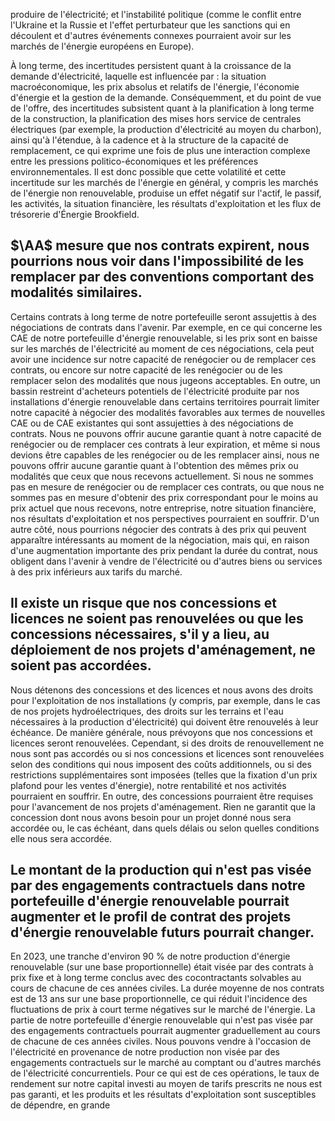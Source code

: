 produire de l'électricité; et l'instabilité politique (comme le conflit entre l'Ukraine et la Russie et l'effet perturbateur que les sanctions qui en découlent et d'autres événements connexes pourraient avoir sur les marchés de l'énergie européens en Europe).

À long terme, des incertitudes persistent quant à la croissance de la demande d'électricité, laquelle est influencée par : la situation macroéconomique, les prix absolus et relatifs de l'énergie, l'économie d'énergie et la gestion de la demande. Conséquemment, et du point de vue de l'offre, des incertitudes subsistent quant à la planification à long terme de la construction, la planification des mises hors service de centrales électriques (par exemple, la production d'électricité au moyen du charbon), ainsi qu'à l'étendue, à la cadence et à la structure de la capacité de remplacement, ce qui exprime une fois de plus une interaction complexe entre les pressions politico-économiques et les préférences environnementales. Il est donc possible que cette volatilité et cette incertitude sur les marchés de l'énergie en général, y compris les marchés de l'énergie non renouvelable, produise un effet négatif sur l'actif, le passif, les activités, la situation financière, les résultats d'exploitation et les flux de trésorerie d'Énergie Brookfield.

## $\AA$ mesure que nos contrats expirent, nous pourrions nous voir dans l'impossibilité de les remplacer par des conventions comportant des modalités similaires.

Certains contrats à long terme de notre portefeuille seront assujettis à des négociations de contrats dans l'avenir. Par exemple, en ce qui concerne les CAE de notre portefeuille d'énergie renouvelable, si les prix sont en baisse sur les marchés de l'électricité au moment de ces négociations, cela peut avoir une incidence sur notre capacité de renégocier ou de remplacer ces contrats, ou encore sur notre capacité de les renégocier ou de les remplacer selon des modalités que nous jugeons acceptables. En outre, un bassin restreint d'acheteurs potentiels de l'électricité produite par nos installations d'énergie renouvelable dans certains territoires pourrait limiter notre capacité à négocier des modalités favorables aux termes de nouvelles CAE ou de CAE existantes qui sont assujetties à des négociations de contrats. Nous ne pouvons offrir aucune garantie quant à notre capacité de renégocier ou de remplacer ces contrats à leur expiration, et même si nous devions être capables de les renégocier ou de les remplacer ainsi, nous ne pouvons offrir aucune garantie quant à l'obtention des mêmes prix ou modalités que ceux que nous recevons actuellement. Si nous ne sommes pas en mesure de renégocier ou de remplacer ces contrats, ou que nous ne sommes pas en mesure d'obtenir des prix correspondant pour le moins au prix actuel que nous recevons, notre entreprise, notre situation financière, nos résultats d'exploitation et nos perspectives pourraient en souffrir. D'un autre côté, nous pourrions négocier des contrats à des prix qui peuvent apparaître intéressants au moment de la négociation, mais qui, en raison d'une augmentation importante des prix pendant la durée du contrat, nous obligent dans l'avenir à vendre de l'électricité ou d'autres biens ou services à des prix inférieurs aux tarifs du marché.

## Il existe un risque que nos concessions et licences ne soient pas renouvelées ou que les concessions nécessaires, s'il y a lieu, au déploiement de nos projets d'aménagement, ne soient pas accordées.

Nous détenons des concessions et des licences et nous avons des droits pour l'exploitation de nos installations (y compris, par exemple, dans le cas de nos projets hydroélectriques, des droits sur les terrains et l'eau nécessaires à la production d'électricité) qui doivent être renouvelés à leur échéance. De manière générale, nous prévoyons que nos concessions et licences seront renouvelées. Cependant, si des droits de renouvellement ne nous sont pas accordés ou si nos concessions et licences sont renouvelées selon des conditions qui nous imposent des coûts additionnels, ou si des restrictions supplémentaires sont imposées (telles que la fixation d'un prix plafond pour les ventes d'énergie), notre rentabilité et nos activités pourraient en souffrir. En outre, des concessions pourraient être requises pour l'avancement de nos projets d'aménagement. Rien ne garantit que la concession dont nous avons besoin pour un projet donné nous sera accordée ou, le cas échéant, dans quels délais ou selon quelles conditions elle nous sera accordée.

## Le montant de la production qui n'est pas visée par des engagements contractuels dans notre portefeuille d'énergie renouvelable pourrait augmenter et le profil de contrat des projets d'énergie renouvelable futurs pourrait changer.

En 2023, une tranche d'environ 90 % de notre production d'énergie renouvelable (sur une base proportionnelle) était visée par des contrats à prix fixe et à long terme conclus avec des cocontractants solvables au cours de chacune de ces années civiles. La durée moyenne de nos contrats est de 13 ans sur une base proportionnelle, ce qui réduit l'incidence des fluctuations de prix à court terme négatives sur le marché de l'énergie. La partie de notre portefeuille d'énergie renouvelable qui n'est pas visée par des engagements contractuels pourrait augmenter graduellement au cours de chacune de ces années civiles. Nous pouvons vendre à l'occasion de l'électricité en provenance de notre production non visée par des engagements contractuels sur le marché au comptant ou d'autres marchés de l'électricité concurrentiels. Pour ce qui est de ces opérations, le taux de rendement sur notre capital investi au moyen de tarifs prescrits ne nous est pas garanti, et les produits et les résultats d'exploitation sont susceptibles de dépendre, en grande